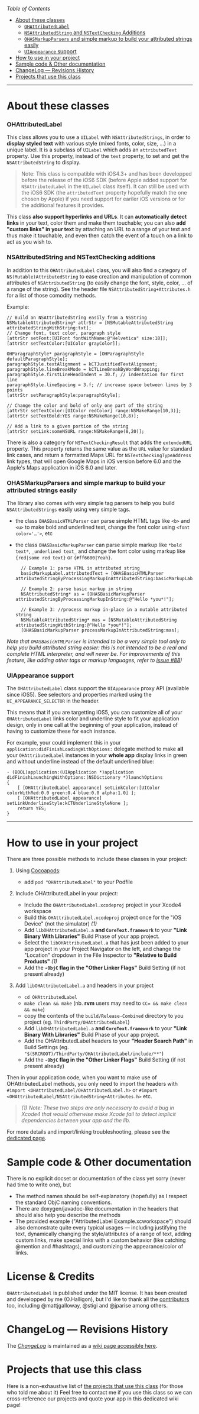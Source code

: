 _Table of Contents_

* [About these classes](#about-these-classes)
  * [`OHAttributedLabel`](#ohattributedlabel)
  * [`NSAttributedString` and `NSTextChecking` Additions](#nsattributedstring-and-nstextchecking-additions)
  * [`OHASMarkupParsers` and simple markup to build your attributed strings easily](#ohasmarkupparsers-and-simple-markup-to-build-your-attributed-strings-easily)
  * [`UIAppearance` support](#uiappearance-support)
* [How to use in your project](#how-to-use-in-your-project)
* [Sample code & Other documentation](#sample-code--other-documentation)
* [ChangeLog — Revisions History](#changelog-%E2%80%94-revisions-history)
* [Projects that use this class](#projects-that-use-this-class)

----

# About these classes

### OHAttributedLabel

This class allows you to use a `UILabel` with `NSAttributedStrings`, in order to **display styled text** with various style (mixed fonts, color, size, ...) in a unique label. It is a subclass of `UILabel` which adds an `attributedText` property. Use this property, instead of the `text` property, to set and get the `NSAttributedString` to display.

> Note: This class is compatible with iOS4.3+ and has been developped before the release of the iOS6 SDK (before Apple added support for `NSAttributedLabel` in the `UILabel` class itself). It can still be used with the iOS6 SDK (the `attributedText` property hopefully match the one chosen by Apple) if you need support for eariler iOS versions or for the additional features it provides.

This class **also support hyperlinks and URLs**. It can **automatically detect links** in your text, color them and make them touchable; you can also **add "custom links" in your text** by attaching an URL to a range of your text and thus make it touchable, and even then catch the event of a touch on a link to act as you wish to.

### NSAttributedString and NSTextChecking additions

In addition to this `OHAttributedLabel` class, you will also find a category of `NS(Mutable)AttributedString` to ease creation and manipulation of common attributes of `NSAttributedString` (to easily change the font, style, color, ... of a range of the string). See the header file `NSAttributedString+Attributes.h` for a list of those comodity methods.

Example:

```objc
// Build an NSAttributedString easily from a NSString
NSMutableAttributedString* attrStr = [NSMutableAttributedString attributedStringWithString:txt];
// Change font, text color, paragraph style
[attrStr setFont:[UIFont fontWithName:@"Helvetica" size:18]];
[attrStr setTextColor:[UIColor grayColor]];

OHParagraphStyle* paragraphStyle = [OHParagraphStyle defaultParagraphStyle];
paragraphStyle.textAlignment = kCTJustifiedTextAlignment;
paragraphStyle.lineBreakMode = kCTLineBreakByWordWrapping;
paragraphStyle.firstLineHeadIndent = 30.f; // indentation for first line
paragraphStyle.lineSpacing = 3.f; // increase space between lines by 3 points
[attrStr setParagraphStyle:paragraphStyle];

// Change the color and bold of only one part of the string
[attrStr setTextColor:[UIColor redColor] range:NSMakeRange(10,3)];
[attrStr setTextBold:YES range:NSMakeRange(10,8)];

// Add a link to a given portion of the string
[attrStr setLink:someNSURL range:NSMakeRange(8,20)];
```
    
There is also a category for `NSTextCheckingResult` that adds the `extendedURL` property. This property returns the same value as the `URL` value for standard link cases, and return a formatted Maps URL for `NSTextCheckingTypeAddress` link types, that will open Google Maps in iOS version before 6.0 and the Apple's Maps application in iOS 6.0 and later.

### OHASMarkupParsers and simple markup to build your attributed strings easily

The library also comes with very simple tag parsers to help you build `NSAttributedStrings` easily using very simple tags.

* the class `OHASBasicHTMLParser` can parse simple HTML tags like `<b>` and `<u>` to make bold and underlined text, change the font color using `<font color='…'>`, etc
* the class `OHASBasicMarkupParser` can parse simple markup like `*bold text*`, `_underlined text_` and change the font color using markup like `{red|some red text}` or `{#ff6600|Yeah}`.

        // Example 1: parse HTML in attributed string
        basicMarkupLabel.attributedText = [OHASBasicHTMLParser attributedStringByProcessingMarkupInAttributedString:basicMarkupLabel.attributedText];
    
        // Example 2: parse basic markup in string
        NSAttributedString* as = [OHASBasicMarkupParser attributedStringByProcessingMarkupInString:@"Hello *you*!"];

        // Example 3: //process markup in-place in a mutable attributed string
        NSMutableAttributedString* mas = [NSMutableAttributedString attributedStringWithString:@"Hello *you*!"];
        [OHASBasicMarkupParser processMarkupInAttributedString:mas];

_Note that `OHASBasicHTMLParser` is intended to be a very simple tool only to help you build attributed string easier: this is not intended to be a real and complete HTML interpreter, and will never be. For improvements of this feature, like adding other tags or markup languages, refer to [issue #88](http://github.com/AliSoftware/OHAttributedLabel/issues/88))_

### UIAppearance support

The `OHAttributedLabel` class support the `UIAppearance` proxy API (available since iOS5). See selectors and properties marked using the `UI_APPEARANCE_SELECTOR` in the header.

This means that if you are targetting iOS5, you can customize all of your `OHAttributedLabel` links color and underline style to fit your application design, only in one call at the beginning of your application, instead of having to customize these for each instance.

For example, your could implement this in your `application:didFinishLoadingWithOptions:` delegate method to make **all** your `OHAttributedLabel` instances in your **whole app** display links in green and without underline instead of the default underlined blue:

    - (BOOL)application:(UIApplication *)application didFinishLaunchingWithOptions:(NSDictionary *)launchOptions
    {
        [ [OHAttributedLabel appearance] setLinkColor:[UIColor colorWithRed:0.0 green:0.4 blue:0.0 alpha:1.0] ];
        [ [OHAttributedLabel appearance] setLinkUnderlineStyle:kCTUnderlineStyleNone ];
        return YES;
    }

----

# How to use in your project

There are three possible methods to include these classes in your project:

1. Using [Cocoapods](http://cocoapods.org):
    * add `pod "OHAttributedLabel"` to your Podfile

2. Include OHAttributedLabel in your project:
    * Include the `OHAttributedLabel.xcodeproj` project in your Xcode4 workspace
    * Build this `OHAttributedLabel.xcodeproj` project once for the "iOS Device" (not the simulator) _(1)_
    * Add `libOHAttributedLabel.a` **and `CoreText.framework`** to your **"Link Binary With Libraries"** Build Phase of your app project.
    * Select the `libOHAttributedLabel.a` that has just been added to your app project in your Project Navigator on the left, and change the "Location" dropdown in the File Inspector to **"Relative to Build Products"** _(1)_
    * Add the **`-ObjC` flag in the "Other Linker Flags"** Build Setting (if not present already)

3. Add `libOHAttributedLabel.a` and headers in your project
    * `cd OHAttributedLabel` 
    * `make clean && make` (nb. **rvm** users may need to ```CC= && make clean && make```)
    * copy the contents of the `build/Release-Combined` directory to you project (eg. `ThirdParty/OHAttributedLabel`)
    * Add `libOHAttributedLabel.a` **and `CoreText.framework`** to your **"Link Binary With Libraries"** Build Phase of your app project.
    * Add the OHAttributedLabel headers to your **"Header Search Path"** in Build Settings (eg. `"$(SRCROOT)/ThirdParty/OHAttributedLabel/include/**"`)
    * Add the **`-ObjC` flag in the "Other Linker Flags"** Build Setting (if not present already)


Then in your application code, when you want to make use of OHAttributedLabel methods, you only need to import the headers with `#import <OHAttributedLabel/OHAttributedLabel.h>` or `#import <OHAttributedLabel/NSAttributedString+Attributes.h>` etc.

> _(1) Note: These two steps are only necessary to avoid a bug in Xcode4 that would otherwise make Xcode fail to detect implicit dependencies between your app and the lib._

For more details and import/linking troubleshooting, please see the [dedicated page](https://github.com/AliSoftware/OHAttributedLabel/wiki/How-to-use).


# Sample code & Other documentation

There is no explicit docset or documentation of the class yet sorry (never had time to write one), but

* The method names should be self-explanatory (hopefully) as I respect the standard ObjC naming conventions.
* There are doxygen/javadoc-like documentation in the headers that should also help you describe the methods
* The provided example ("AttributedLabel Example.xcworkspace") should also demonstrate quite every typical usages — including justifying the text, dynamically changing the style/attributes of a range of text, adding custom links, make special links with a custom behavior (like catching @mention and #hashtags), and customizing the appearance/color of links.

# License & Credits

`OHAttributedLabel` is published under the MIT license.
It has been created and developped by me (O.Halligon), but I'd like to thank all the [contributors](https://github.com/AliSoftware/OHAttributedLabel/graphs/contributors) too, including @mattjgalloway, @stigi and @jparise among others.

# ChangeLog — Revisions History

The [_ChangeLog_](http://github.com/AliSoftware/OHAttributedLabel/wiki/Revisions-History) is maintained as a [wiki page accessible here](http://github.com/AliSoftware/OHAttributedLabel/wiki/Revisions-History).

# Projects that use this class

Here is a non-exhaustive list of [the projects that use this class](http://github.com/AliSoftware/OHAttributedLabel/wiki/They-use-this-class) (for those who told me about it)
Feel free to contact me if you use this class so we can cross-reference our projects and quote your app in this dedicated wiki page!
